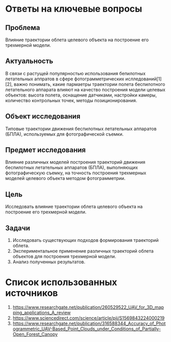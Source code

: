 # Ответы на ключевые вопросы


## Проблема
Влияние траектории облета целевого объекта на построение его трехмерной модели.

## Актуальность
В связи с растущей популярностью использования бепилотных летательных аппратов в сфере фотограмметрических ислледований[1][2], важно понимать, какие пармаетры траектории полета беспилотного летательного аппарата влияют на качество построения модели целевых объектов: высота полета, оснащение датчиками, настройки камеры, количество контрольных точек, методы позиционирования.

## Объект исследования
Типовые траектории движения беспилотных летательных аппаратов (БПЛА), используемых для фотографической съемки.

## Предмет исследования
Влияние различных моделей построения траекторий движения беспилотных летательных аппаратов (БПЛА), выполняющих фотографическую съемку, на точность построения трехмерных моделей целевого объекта методом фотограмметрии.


## Цель
Исследовать влияние траектории облета целевого объекта на построение его трехмерной модели.


## Задачи
1. Исследовать существующих подходов формирования траекторий облета. 
2. Экспериментальное применение различных траекторий облета объектов для построения трехмерной модели.
3. Анализ полученных результатов.


# Список использованных источников
1. https://www.researchgate.net/publication/260529522_UAV_for_3D_mapping_applications_A_review
2. https://www.sciencedirect.com/science/article/pii/S1569843224000219
3. https://www.researchgate.net/publication/316588344_Accuracy_of_Photogrammetric_UAV-Based_Point_Clouds_under_Conditions_of_Partially-Open_Forest_Canopy

